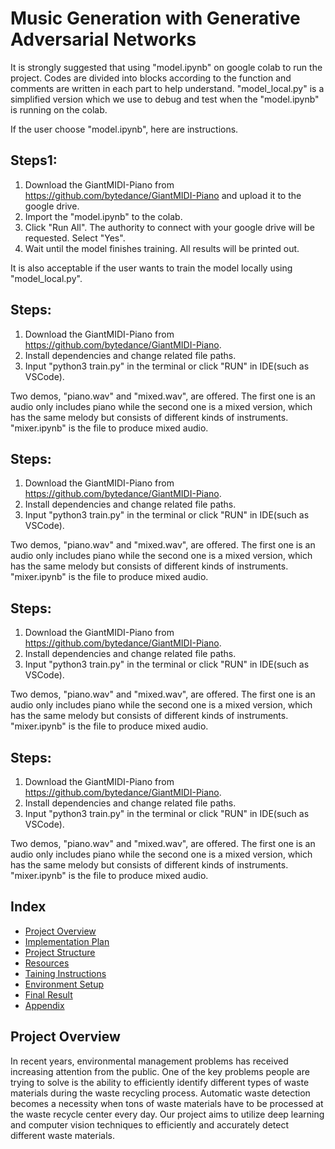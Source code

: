 # Music Generation with Generative Adversarial Networks 

It is strongly suggested that using "model.ipynb" on google colab to run the project. Codes are divided into blocks according to the function and comments are written in each part to help understand. "model_local.py" is a simplified version which we use to debug and test when the "model.ipynb" is running on the colab.

If the user choose "model.ipynb", here are instructions.

## Steps1:

1. Download the GiantMIDI-Piano from https://github.com/bytedance/GiantMIDI-Piano and upload it to the google drive.
2. Import the "model.ipynb" to the colab.
3. Click "Run All". The authority to connect with your google drive will be requested. Select "Yes".
4. Wait until the model finishes training. All results will be printed out.

It is also acceptable if the user wants to train the model locally using "model_local.py". 

## Steps:

1. Download the GiantMIDI-Piano from https://github.com/bytedance/GiantMIDI-Piano.
2. Install dependencies and change related file paths.
3. Input "python3 train.py" in the terminal or click "RUN" in IDE(such as VSCode).

Two demos, "piano.wav" and "mixed.wav", are offered. The first one is an audio only includes piano while the second one is a mixed version, which has the same melody but consists of different kinds of instruments. "mixer.ipynb" is the file to produce mixed audio.

## Steps:

1. Download the GiantMIDI-Piano from https://github.com/bytedance/GiantMIDI-Piano.
2. Install dependencies and change related file paths.
3. Input "python3 train.py" in the terminal or click "RUN" in IDE(such as VSCode).

Two demos, "piano.wav" and "mixed.wav", are offered. The first one is an audio only includes piano while the second one is a mixed version, which has the same melody but consists of different kinds of instruments. "mixer.ipynb" is the file to produce mixed audio.
## Steps:

1. Download the GiantMIDI-Piano from https://github.com/bytedance/GiantMIDI-Piano.
2. Install dependencies and change related file paths.
3. Input "python3 train.py" in the terminal or click "RUN" in IDE(such as VSCode).

Two demos, "piano.wav" and "mixed.wav", are offered. The first one is an audio only includes piano while the second one is a mixed version, which has the same melody but consists of different kinds of instruments. "mixer.ipynb" is the file to produce mixed audio.
## Steps:

1. Download the GiantMIDI-Piano from https://github.com/bytedance/GiantMIDI-Piano.
2. Install dependencies and change related file paths.
3. Input "python3 train.py" in the terminal or click "RUN" in IDE(such as VSCode).

Two demos, "piano.wav" and "mixed.wav", are offered. The first one is an audio only includes piano while the second one is a mixed version, which has the same melody but consists of different kinds of instruments. "mixer.ipynb" is the file to produce mixed audio.

## Index
- [Project Overview](#project-overview)
- [Implementation Plan](#Steps1)
- [Project Structure](#project-structure)
- [Resources](#resources)
- [Taining Instructions](#how-to-train-the-models)
- [Environment Setup](#setting-up-environment)
- [Final Result](#final-result)
- [Appendix](#appendix-a)

## Project Overview
In recent years, environmental management problems has received increasing attention from the public. One of the key problems people are trying to solve is the ability to efficiently identify
different types of waste materials during the waste recycling process. Automatic waste detection becomes a necessity when tons of waste materials have to be processed at the waste recycle center every day. Our project aims to utilize deep learning and computer vision techniques to efficiently and accurately detect different waste materials.

